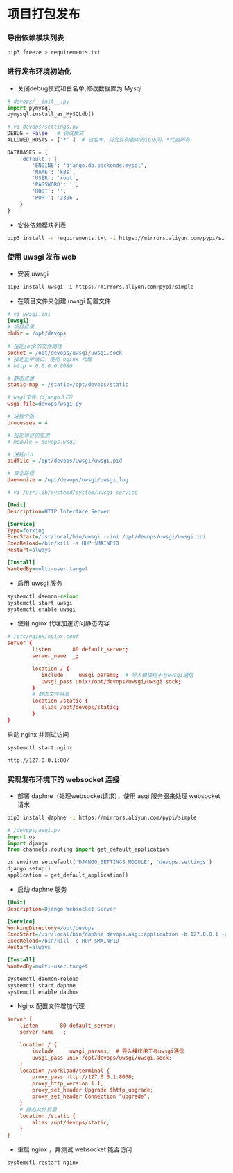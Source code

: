 # 项目打包发布
### 导出依赖模块列表
```bash
pip3 freeze > requirements.txt
```
### 进行发布环境初始化
- 关闭debug模式和白名单,修改数据库为 Mysql
```python
# devops/__init__.py
import pymysql
pymysql.install_as_MySQLdb()

# vi devops/settings.py
DEBUG = False   # 调试模式
ALLOWED_HOSTS = ['*' ]  # 白名单，只允许列表中的ip访问，*代表所有

DATABASES = {
    'default': {
        'ENGINE': 'django.db.backends.mysql',
        'NAME': 'k8s',
        'USER': 'root',
        'PASSWORD': '',
        'HOST': '',
        'PORT': '3306',
    }
}
```
- 安装依赖模块列表
```bash
pip3 install -r requirements.txt -i https://mirrors.aliyun.com/pypi/simple
```
### 使用 uwsgi 发布 web
- 安装 uwsgi
```python
pip3 install uwsgi -i https://mirrors.aliyun.com/pypi/simple
```
- 在项目文件夹创建 uwsgi 配置文件
```ini
# vi uwsgi.ini
[uwsgi]
# 项目目录
chdir = /opt/devops
				
# 指定sock的文件路径
socket = /opt/devops/uwsgi/uwsgi.sock
# 指定监听端口，使用 nginx 代理
# http = 0.0.0.0:8080

# 静态资源
static-map = /static=/opt/devops/static

# wsgi文件（django入口）
wsgi-file=devops/wsgi.py

# 进程个数
processes = 4 

# 指定项目的应用
# module = devops.wsgi

# 进程pid
pidfile = /opt/devops/uwsgi/uwsgi.pid

# 日志路径
daemonize = /opt/devops/uwsgi/uwsgi.log
```
```ini
# vi /usr/lib/systemd/system/uwsgi.service

[Unit]
Description=HTTP Interface Server

[Service]
Type=forking
ExecStart=/usr/local/bin/uwsgi --ini /opt/devops/uwsgi/uwsgi.ini
ExecReload=/bin/kill -s HUP $MAINPID
Restart=always

[Install]
WantedBy=multi-user.target
```
- 启用 uwsgi 服务
```python
systemctl daemon-reload
systemctl start uwsgi
systemctl enable uwsgi
```
- 使用 nginx 代理加速访问静态内容
```conf
# /etc/nginx/nginx.conf
server {
        listen       80 default_server;
        server_name  _;

        location / {
           include     uwsgi_params;  # 导入模块用于与uwsgi通信
           uwsgi_pass unix:/opt/devops/uwsgi/uwsgi.sock; 
        }
        # 静态文件目录
        location /static {
           alias /opt/devops/static;
        }
}
```
启动 nginx 并测试访问
```bash
systemctl start nginx

http://127.0.0.1:80/
```
### 实现发布环境下的 websocket 连接
- 部署 daphne（处理websocket请求），使用 asgi 服务器来处理 websocket 请求
```bash
pip3 install daphne -i https://mirrors.aliyun.com/pypi/simple
```
```python
# /devops/asgi.py
import os
import django
from channels.routing import get_default_application

os.environ.setdefault('DJANGO_SETTINGS_MODULE', 'devops.settings')
django.setup()
application = get_default_application()
```
- 启动 daphne 服务
```ini
[Unit]
Description=Django Websocket Server

[Service]
WorkingDirectory=/opt/devops
ExecStart=/usr/local/bin/daphne devops.asgi:application -b 127.0.0.1 -p 8000
ExecReload=/bin/kill -s HUP $MAINPID
Restart=always

[Install]
WantedBy=multi-user.target
```
```bash
systemctl daemon-reload
systemctl start daphne
systemctl enable daphne
```
- Nginx 配置文件增加代理
```ini
server {
    listen       80 default_server;
    server_name  _;

    location / {
        include     uwsgi_params;  # 导入模块用于与uwsgi通信
        uwsgi_pass unix:/opt/devops/uwsgi/uwsgi.sock;
    }
    location /workload/terminal {
        proxy_pass http://127.0.0.1:8000;
        proxy_http_version 1.1;
        proxy_set_header Upgrade $http_upgrade;
        proxy_set_header Connection "upgrade";
    }
    # 静态文件目录
    location /static {
        alias /opt/devops/static;
    }
}

```
- 重启 nginx ，并测试 websocket 能否访问
```bash
systemctl restart nginx
```